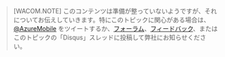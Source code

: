 > [WACOM.NOTE] このコンテンツは準備が整っていないようですが、それについてお伝えしていきます。特にこのトピックに関心がある場合は、[@AzureMobile][@AzureMobile] をツイートするか、[フォーラム][フォーラム]、[フィードバック][フィードバック]、またはこのトピックの「Disqus」スレッドに投稿して弊社にお知らせください。

  [@AzureMobile]: https://twitter.com/AzureMobile
  [フォーラム]: http://social.msdn.microsoft.com/Forums/windowsazure/en-US/home?forum=azuremobile
  [フィードバック]: http://feedback.azure.com/forums/216254-mobile-services
